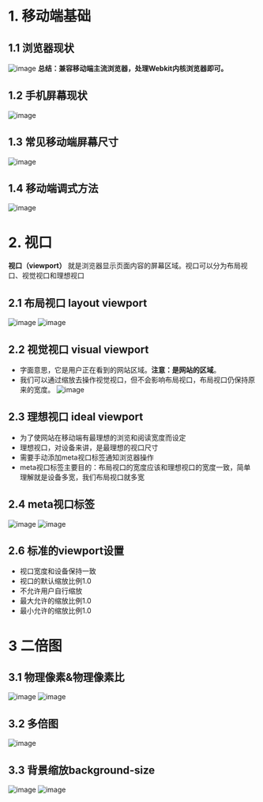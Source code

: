 # 1. 移动端基础
## 1.1 浏览器现状
![image](https://github.com/Happy-jianghui/Frontend-Learning/assets/98568967/20006aa2-3bde-4067-85aa-e016da70fcad)
**总结：兼容移动端主流浏览器，处理Webkit内核浏览器即可。**  

## 1.2 手机屏幕现状
![image](https://github.com/Happy-jianghui/Frontend-Learning/assets/98568967/a7720bb2-f287-428c-918a-bbff740236a1)

## 1.3 常见移动端屏幕尺寸
![image](https://github.com/Happy-jianghui/Frontend-Learning/assets/98568967/a80ad8d3-ca65-4801-b6e4-6977805fb354)

## 1.4 移动端调式方法
![image](https://github.com/Happy-jianghui/Frontend-Learning/assets/98568967/9cdd38aa-ac50-40d3-afa8-73c8b41d4fc1)


# 2. 视口
**视口（viewport）** 就是浏览器显示页面内容的屏幕区域。视口可以分为布局视口、视觉视口和理想视口

## 2.1 布局视口 layout viewport
![image](https://github.com/Happy-jianghui/Frontend-Learning/assets/98568967/2df4ed29-1693-44e1-ae90-93420e8a4ad9)
![image](https://github.com/Happy-jianghui/Frontend-Learning/assets/98568967/1a146aa0-e8c5-435f-9c73-8524c2b9a920)

## 2.2 视觉视口 visual viewport
 - 字面意思，它是用户正在看到的网站区域。**注意：是网站的区域**。
 - 我们可以通过缩放去操作视觉视口，但不会影响布局视口，布局视口仍保持原来的宽度。
![image](https://github.com/Happy-jianghui/Frontend-Learning/assets/98568967/ecc02ea8-a6f3-4c53-9f99-f3596da2b4ac)

## 2.3 理想视口 ideal viewport
 - 为了使网站在移动端有最理想的浏览和阅读宽度而设定
 - 理想视口，对设备来讲，是最理想的视口尺寸
 - 需要手动添加meta视口标签通知浏览器操作
 - meta视口标签主要目的：布局视口的宽度应该和理想视口的宽度一致，简单理解就是设备多宽，我们布局视口就多宽
   

## 2.4 meta视口标签
![image](https://github.com/Happy-jianghui/Frontend-Learning/assets/98568967/baedfd6e-3c48-4223-9c59-3de53172a0a8)
![image](https://github.com/Happy-jianghui/Frontend-Learning/assets/98568967/7245bbef-69ba-49c5-946c-b4e189743539)

## 2.6 标准的viewport设置
 - 视口宽度和设备保持一致
 - 视口的默认缩放比例1.0
 - 不允许用户自行缩放
 - 最大允许的缩放比例1.0
 - 最小允许的缩放比例1.0

# 3 二倍图
## 3.1 物理像素&物理像素比
![image](https://github.com/Happy-jianghui/Frontend-Learning/assets/98568967/694d429e-6ae1-4001-8f26-ba3df87a69f2)
![image](https://github.com/Happy-jianghui/Frontend-Learning/assets/98568967/a2f50618-06de-4f66-ac54-013a24e8b55b)

## 3.2 多倍图
![image](https://github.com/Happy-jianghui/Frontend-Learning/assets/98568967/1644e82f-2844-4cff-a1a0-c656f997f75b)


## 3.3 背景缩放background-size
![image](https://github.com/Happy-jianghui/Frontend-Learning/assets/98568967/d5d06bf7-141a-4e94-ba26-c6c4f1ac1a1c)
![image](https://github.com/Happy-jianghui/Frontend-Learning/assets/98568967/688d8403-5439-4157-9d55-399f102fedbd)































